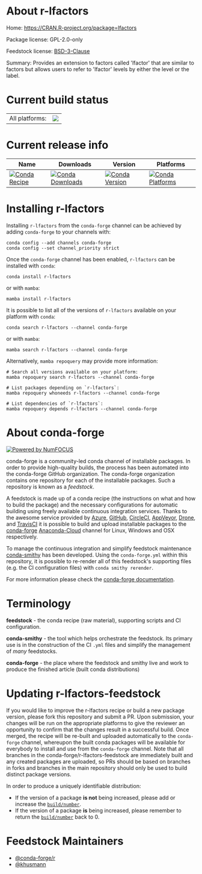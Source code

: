 About r-lfactors
================

Home: https://CRAN.R-project.org/package=lfactors

Package license: GPL-2.0-only

Feedstock license: [BSD-3-Clause](https://github.com/conda-forge/r-lfactors-feedstock/blob/main/LICENSE.txt)

Summary: Provides an extension to factors called 'lfactor' that are similar to factors but allows users to refer to 'lfactor' levels by either the level or the label.

Current build status
====================


<table><tr><td>All platforms:</td>
    <td>
      <a href="https://dev.azure.com/conda-forge/feedstock-builds/_build/latest?definitionId=11047&branchName=main">
        <img src="https://dev.azure.com/conda-forge/feedstock-builds/_apis/build/status/r-lfactors-feedstock?branchName=main">
      </a>
    </td>
  </tr>
</table>

Current release info
====================

| Name | Downloads | Version | Platforms |
| --- | --- | --- | --- |
| [![Conda Recipe](https://img.shields.io/badge/recipe-r--lfactors-green.svg)](https://anaconda.org/conda-forge/r-lfactors) | [![Conda Downloads](https://img.shields.io/conda/dn/conda-forge/r-lfactors.svg)](https://anaconda.org/conda-forge/r-lfactors) | [![Conda Version](https://img.shields.io/conda/vn/conda-forge/r-lfactors.svg)](https://anaconda.org/conda-forge/r-lfactors) | [![Conda Platforms](https://img.shields.io/conda/pn/conda-forge/r-lfactors.svg)](https://anaconda.org/conda-forge/r-lfactors) |

Installing r-lfactors
=====================

Installing `r-lfactors` from the `conda-forge` channel can be achieved by adding `conda-forge` to your channels with:

```
conda config --add channels conda-forge
conda config --set channel_priority strict
```

Once the `conda-forge` channel has been enabled, `r-lfactors` can be installed with `conda`:

```
conda install r-lfactors
```

or with `mamba`:

```
mamba install r-lfactors
```

It is possible to list all of the versions of `r-lfactors` available on your platform with `conda`:

```
conda search r-lfactors --channel conda-forge
```

or with `mamba`:

```
mamba search r-lfactors --channel conda-forge
```

Alternatively, `mamba repoquery` may provide more information:

```
# Search all versions available on your platform:
mamba repoquery search r-lfactors --channel conda-forge

# List packages depending on `r-lfactors`:
mamba repoquery whoneeds r-lfactors --channel conda-forge

# List dependencies of `r-lfactors`:
mamba repoquery depends r-lfactors --channel conda-forge
```


About conda-forge
=================

[![Powered by
NumFOCUS](https://img.shields.io/badge/powered%20by-NumFOCUS-orange.svg?style=flat&colorA=E1523D&colorB=007D8A)](https://numfocus.org)

conda-forge is a community-led conda channel of installable packages.
In order to provide high-quality builds, the process has been automated into the
conda-forge GitHub organization. The conda-forge organization contains one repository
for each of the installable packages. Such a repository is known as a *feedstock*.

A feedstock is made up of a conda recipe (the instructions on what and how to build
the package) and the necessary configurations for automatic building using freely
available continuous integration services. Thanks to the awesome service provided by
[Azure](https://azure.microsoft.com/en-us/services/devops/), [GitHub](https://github.com/),
[CircleCI](https://circleci.com/), [AppVeyor](https://www.appveyor.com/),
[Drone](https://cloud.drone.io/welcome), and [TravisCI](https://travis-ci.com/)
it is possible to build and upload installable packages to the
[conda-forge](https://anaconda.org/conda-forge) [Anaconda-Cloud](https://anaconda.org/)
channel for Linux, Windows and OSX respectively.

To manage the continuous integration and simplify feedstock maintenance
[conda-smithy](https://github.com/conda-forge/conda-smithy) has been developed.
Using the ``conda-forge.yml`` within this repository, it is possible to re-render all of
this feedstock's supporting files (e.g. the CI configuration files) with ``conda smithy rerender``.

For more information please check the [conda-forge documentation](https://conda-forge.org/docs/).

Terminology
===========

**feedstock** - the conda recipe (raw material), supporting scripts and CI configuration.

**conda-smithy** - the tool which helps orchestrate the feedstock.
                   Its primary use is in the construction of the CI ``.yml`` files
                   and simplify the management of *many* feedstocks.

**conda-forge** - the place where the feedstock and smithy live and work to
                  produce the finished article (built conda distributions)


Updating r-lfactors-feedstock
=============================

If you would like to improve the r-lfactors recipe or build a new
package version, please fork this repository and submit a PR. Upon submission,
your changes will be run on the appropriate platforms to give the reviewer an
opportunity to confirm that the changes result in a successful build. Once
merged, the recipe will be re-built and uploaded automatically to the
`conda-forge` channel, whereupon the built conda packages will be available for
everybody to install and use from the `conda-forge` channel.
Note that all branches in the conda-forge/r-lfactors-feedstock are
immediately built and any created packages are uploaded, so PRs should be based
on branches in forks and branches in the main repository should only be used to
build distinct package versions.

In order to produce a uniquely identifiable distribution:
 * If the version of a package **is not** being increased, please add or increase
   the [``build/number``](https://docs.conda.io/projects/conda-build/en/latest/resources/define-metadata.html#build-number-and-string).
 * If the version of a package **is** being increased, please remember to return
   the [``build/number``](https://docs.conda.io/projects/conda-build/en/latest/resources/define-metadata.html#build-number-and-string)
   back to 0.

Feedstock Maintainers
=====================

* [@conda-forge/r](https://github.com/conda-forge/r/)
* [@khusmann](https://github.com/khusmann/)

